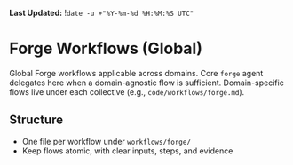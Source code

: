 **Last Updated:** !`date -u +"%Y-%m-%d %H:%M:%S UTC"`

# Forge Workflows (Global)

Global Forge workflows applicable across domains. Core `forge` agent delegates here when a domain-agnostic flow is sufficient. Domain-specific flows live under each collective (e.g., `code/workflows/forge.md`).

## Structure
- One file per workflow under `workflows/forge/`
- Keep flows atomic, with clear inputs, steps, and evidence


